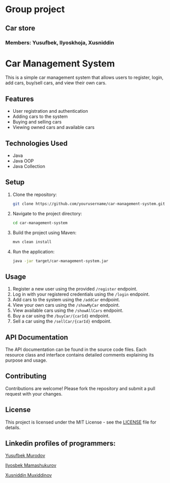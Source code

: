 # Group project
## Car store
### Members: Yusufbek, Ilyoskhoja, Xusniddin

# Car Management System

This is a simple car management system that allows users to register, login, add cars, buy/sell cars, and view their own cars.

## Features

- User registration and authentication
- Adding cars to the system
- Buying and selling cars
- Viewing owned cars and available cars

## Technologies Used

- Java
- Java OOP
- Java Collection

## Setup

1. Clone the repository:

    ```bash
    git clone https://github.com/yourusername/car-management-system.git
    ```

2. Navigate to the project directory:

    ```bash
    cd car-management-system
    ```

3. Build the project using Maven:

    ```bash
    mvn clean install
    ```

4. Run the application:

    ```bash
    java -jar target/car-management-system.jar
    ```

## Usage

1. Register a new user using the provided `/register` endpoint.
2. Log in with your registered credentials using the `/login` endpoint.
3. Add cars to the system using the `/addCar` endpoint.
4. View your own cars using the `/showMyCar` endpoint.
5. View available cars using the `/showAllCars` endpoint.
6. Buy a car using the `/buyCar/{carId}` endpoint.
7. Sell a car using the `/sellCar/{carId}` endpoint.

## API Documentation

The API documentation can be found in the source code files. Each resource class and interface contains detailed comments explaining its purpose and usage.

## Contributing

Contributions are welcome! Please fork the repository and submit a pull request with your changes.

## License

This project is licensed under the MIT License - see the [LICENSE](LICENSE) file for details.

## Linkedin profiles of programmers:

[Yusufbek Murodov](https://www.linkedin.com/in/yusufbek-murodov-b16103266)

[Ilyosbek Mamashukurov](https://www.linkedin.com/in/ilyosbekmamashukurov)

[Xusniddin Muxiddinov](https://www.linkedin.com/in/khusniddin-mukhiddinov)


